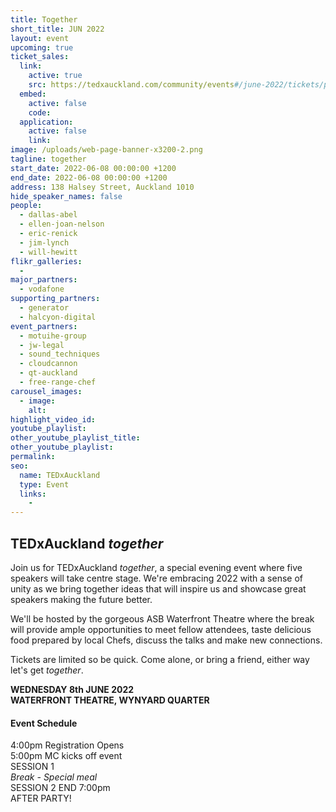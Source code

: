 ```yaml
---
title: Together
short_title: JUN 2022
layout: event
upcoming: true
ticket_sales:
  link:
    active: true
    src: https://tedxauckland.com/community/events#/june-2022/tickets/purchase
  embed:
    active: false
    code:
  application:
    active: false
    link:
image: /uploads/web-page-banner-x3200-2.png
tagline: together
start_date: 2022-06-08 00:00:00 +1200
end_date: 2022-06-08 00:00:00 +1200
address: 138 Halsey Street, Auckland 1010
hide_speaker_names: false
people:
  - dallas-abel
  - ellen-joan-nelson
  - eric-renick
  - jim-lynch
  - will-hewitt
flikr_galleries:
  -
major_partners:
  - vodafone
supporting_partners:
  - generator
  - halcyon-digital
event_partners:
  - motuihe-group
  - jw-legal
  - sound_techniques
  - cloudcannon
  - qt-auckland
  - free-range-chef
carousel_images:
  - image:
    alt:
highlight_video_id:
youtube_playlist:
other_youtube_playlist_title:
other_youtube_playlist:
permalink:
seo:
  name: TEDxAuckland
  type: Event
  links:
    -
---
```


## TEDxAuckland *together*

Join us for TEDxAuckland *together*, a special evening event where five speakers will take centre stage. We're embracing 2022 with a sense of unity as we bring together ideas that will inspire us and showcase great speakers making the future better.

We'll be hosted by the gorgeous ASB Waterfront Theatre where the break will provide ample opportunities to meet fellow attendees, taste delicious food prepared by local Chefs, discuss the talks and make new connections.

Tickets are limited so be quick. Come alone, or bring a friend, either way let's get *together*.

**WEDNESDAY 8th JUNE 2022**<br>**WATERFRONT THEATRE, WYNYARD QUARTER**

#### Event Schedule

4:00pm Registration Opens<br>5:00pm MC kicks off event<br>SESSION 1<br>*Break - Special meal*<br>SESSION 2 END 7:00pm<br>AFTER PARTY\!
